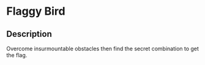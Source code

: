 # Flaggy Bird

## Description
Overcome insurmountable obstacles then find the secret combination to get the flag.
